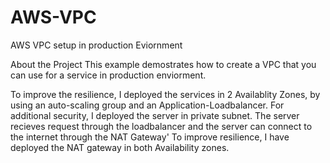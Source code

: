 # AWS-VPC
AWS VPC setup in production Eviornment

About the Project
 This example demostrates how to create a VPC that you can use for a service in production enviorment.

To improve the resilience, I deployed the services in 2 Availablity Zones, by using an auto-scaling group and an Application-Loadbalancer.
For additional security, I deployed the server in private subnet. The server recieves request through the loadbalancer and the server can connect to the internet through the NAT Gateway'
To improve resilience, I have deployed the NAT gateway in both Availability zones.


